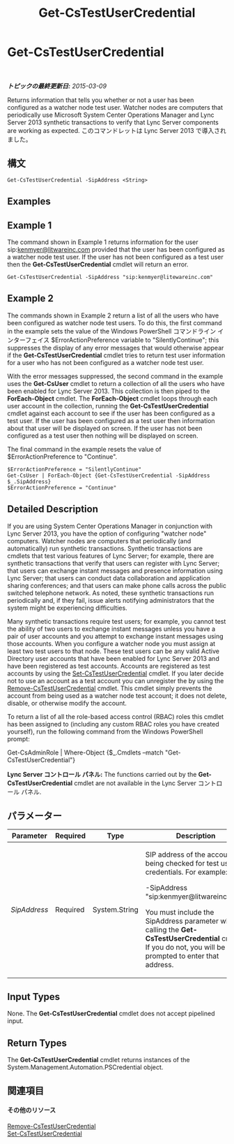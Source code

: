 ﻿---
title: Get-CsTestUserCredential
TOCTitle: Get-CsTestUserCredential
ms:assetid: 2af8d526-005c-40fb-957c-5b2ee5bce432
ms:mtpsurl: https://technet.microsoft.com/ja-jp/library/JJ204759(v=OCS.15)
ms:contentKeyID: 48271533
ms.date: 05/19/2016
mtps_version: v=OCS.15
ms.translationtype: HT
---

# Get-CsTestUserCredential

 

_**トピックの最終更新日:** 2015-03-09_

Returns information that tells you whether or not a user has been configured as a watcher node test user. Watcher nodes are computers that periodically use Microsoft System Center Operations Manager and Lync Server 2013 synthetic transactions to verify that Lync Server components are working as expected. このコマンドレットは Lync Server 2013 で導入されました。

## 構文

    Get-CsTestUserCredential -SipAddress <String>

## Examples

## Example 1

The command shown in Example 1 returns information for the user sip:kenmyer@litwareinc.com provided that the user has been configured as a watcher node test user. If the user has not been configured as a test user then the **Get-CsTestUserCredential** cmdlet will return an error.

    Get-CsTestUserCredential -SipAddress "sip:kenmyer@litewareinc.com"

## Example 2

The commands shown in Example 2 return a list of all the users who have been configured as watcher node test users. To do this, the first command in the example sets the value of the Windows PowerShell コマンドライン インターフェイス $ErrorActionPreference variable to "SilentlyContinue"; this suppresses the display of any error messages that would otherwise appear if the **Get-CsTestUserCredential** cmdlet tries to return test user information for a user who has not been configured as a watcher node test user.

With the error messages suppressed, the second command in the example uses the **Get-CsUser** cmdlet to return a collection of all the users who have been enabled for Lync Server 2013. This collection is then piped to the **ForEach-Object** cmdlet. The **ForEach-Object** cmdlet loops through each user account in the collection, running the **Get-CsTestUserCredential** cmdlet against each account to see if the user has been configured as a test user. If the user has been configured as a test user then information about that user will be displayed on screen. If the user has not been configured as a test user then nothing will be displayed on screen.

The final command in the example resets the value of $ErrorActionPreference to "Continue".

    $ErrorActionPreference = "SilentlyContinue"
    Get-CsUser | ForEach-Object {Get-CsTestUserCredential -SipAddress $_.SipAddress}
    $ErrorActionPreference = "Continue"

## Detailed Description

If you are using System Center Operations Manager in conjunction with Lync Server 2013, you have the option of configuring "watcher node" computers. Watcher nodes are computers that periodically (and automatically) run synthetic transactions. Synthetic transactions are cmdlets that test various features of Lync Server; for example, there are synthetic transactions that verify that users can register with Lync Server; that users can exchange instant messages and presence information using Lync Server; that users can conduct data collaboration and application sharing conferences; and that users can make phone calls across the public switched telephone network. As noted, these synthetic transactions run periodically and, if they fail, issue alerts notifying administrators that the system might be experiencing difficulties.

Many synthetic transactions require test users; for example, you cannot test the ability of two users to exchange instant messages unless you have a pair of user accounts and you attempt to exchange instant messages using those accounts. When you configure a watcher node you must assign at least two test users to that node. These test users can be any valid Active Directory user accounts that have been enabled for Lync Server 2013 and have been registered as test accounts. Accounts are registered as test accounts by using the [Set-CsTestUserCredential](set-cstestusercredential.md) cmdlet. If you later decide not to use an account as a test account you can unregister the by using the [Remove-CsTestUserCredential](remove-cstestusercredential.md) cmdlet. This cmdlet simply prevents the account from being used as a watcher node test account; it does not delete, disable, or otherwise modify the account.

To return a list of all the role-based access control (RBAC) roles this cmdlet has been assigned to (including any custom RBAC roles you have created yourself), run the following command from the Windows PowerShell prompt:

Get-CsAdminRole | Where-Object {$\_.Cmdlets –match "Get-CsTestUserCredential"}

**Lync Server コントロール パネル:** The functions carried out by the **Get-CsTestUserCredential** cmdlet are not available in the Lync Server コントロール パネル.

## パラメーター


<table>
<colgroup>
<col style="width: 25%" />
<col style="width: 25%" />
<col style="width: 25%" />
<col style="width: 25%" />
</colgroup>
<thead>
<tr class="header">
<th>Parameter</th>
<th>Required</th>
<th>Type</th>
<th>Description</th>
</tr>
</thead>
<tbody>
<tr class="odd">
<td><p><em>SipAddress</em></p></td>
<td><p>Required</p></td>
<td><p>System.String</p></td>
<td><p>SIP address of the account being checked for test user credentials. For example:</p>
<p>-SipAddress &quot;sip:kenmyer@litwareinc.com&quot;</p>
<p>You must include the SipAddress parameter when calling the <strong>Get-CsTestUserCredential</strong> cmdlet. If you do not, you will be prompted to enter that address.</p></td>
</tr>
</tbody>
</table>


## Input Types

None. The **Get-CsTestUserCredential** cmdlet does not accept pipelined input.

## Return Types

The **Get-CsTestUserCredential** cmdlet returns instances of the System.Management.Automation.PSCredential object.

## 関連項目

#### その他のリソース

[Remove-CsTestUserCredential](remove-cstestusercredential.md)  
[Set-CsTestUserCredential](set-cstestusercredential.md)

